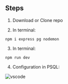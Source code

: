 ## Steps

1. Download or Clone repo

2. In terminal:

```
npm i express pg nodemon
```

3. In terminal:

```
npm run dev
```

4. Configuration in PSQL:

![vscode](https://user-images.githubusercontent.com/68760595/153223147-bf89fd18-0161-46eb-864d-087050e5d9ee.PNG)






